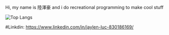 Hi, my name is 陸澤豪 and i do recreational programming to make cool stuff

![Top Langs](https://github-readme-stats.vercel.app/api/top-langs/?username=JaylenLuc&hide=html,css,shell,makefile&theme=nightowl&layout=compact&langs_count=10)


#Linkdin: https://www.linkedin.com/in/jaylen-luc-830186169/
